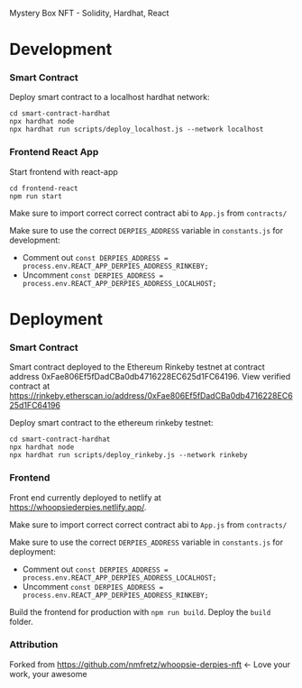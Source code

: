 Mystery Box NFT - Solidity, Hardhat, React

# Development

### Smart Contract

Deploy smart contract to a localhost hardhat network:

```
cd smart-contract-hardhat
npx hardhat node
npx hardhat run scripts/deploy_localhost.js --network localhost
```

### Frontend React App

Start frontend with react-app

```
cd frontend-react
npm run start
```

Make sure to import correct correct contract abi to `App.js` from `contracts/`

Make sure to use the correct `DERPIES_ADDRESS` variable in `constants.js` for development:

- Comment out `const DERPIES_ADDRESS = process.env.REACT_APP_DERPIES_ADDRESS_RINKEBY;`
- Uncomment `const DERPIES_ADDRESS = process.env.REACT_APP_DERPIES_ADDRESS_LOCALHOST;`

# Deployment

### Smart Contract

Smart contract deployed to the Ethereum Rinkeby testnet at contract address 0xFae806Ef5fDadCBa0db4716228EC625d1FC64196. View verified contract at https://rinkeby.etherscan.io/address/0xFae806Ef5fDadCBa0db4716228EC625d1FC64196

Deploy smart contract to the ethereum rinkeby testnet:

```
cd smart-contract-hardhat
npx hardhat node
npx hardhat run scripts/deploy_rinkeby.js --network rinkeby
```

### Frontend

Front end currently deployed to netlify at https://whoopsiederpies.netlify.app/.

Make sure to import correct correct contract abi to `App.js` from `contracts/`

Make sure to use the correct `DERPIES_ADDRESS` variable in `constants.js` for deployment:

- Comment out `const DERPIES_ADDRESS = process.env.REACT_APP_DERPIES_ADDRESS_LOCALHOST;`
- Uncomment `const DERPIES_ADDRESS = process.env.REACT_APP_DERPIES_ADDRESS_RINKEBY;`

Build the frontend for production with `npm run build`. Deploy the `build` folder.

### Attribution

Forked from https://github.com/nmfretz/whoopsie-derpies-nft <- Love your work, your awesome
